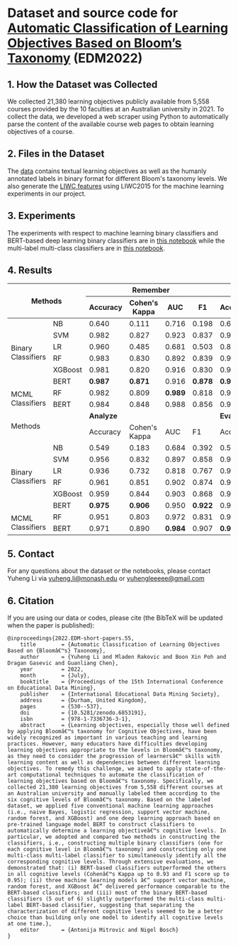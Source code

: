 # Dataset and source code for [Automatic Classification of Learning Objectives Based on Bloom’s Taxonomy](./Classification_of_Learning_Objectives_preprint.pdf) (EDM2022)

## 1. How the Dataset was Collected
We collected 21,380 learning objectives publicly available from 5,558 courses provided by the 10 faculties at an Australian university in 2021. To collect the data, we developed a web scraper using Python to automatically parse the content of the available course web pages to obtain learning objectives of a course. 


## 2. Files in the Dataset
The [data](./data/sample_full.csv) contains textual learning objectives as well as the humanly annotated labels in binary format for different Bloom's taxonomy levels. We also generate the [LIWC features](<./data/LIWC2015 Results (Learning_outcome.csv).csv>) using LIWC2015 for the machine learning experiments in our project.


## 3. Experiments
The experiments with respect to machine learning binary classifiers and BERT-based deep learning binary classifiers are in [this notebook](<./EDM2022 CLO.ipynb>) while the multi-label multi-class classifiers are in [this notebook](<./Multi-Label.ipynb>).


## 4. Results
<table class="tg">
<thead>
  <tr>
    <th class="tg-0lax" colspan="2" rowspan="2">Methods</th>
    <th class="tg-0lax" colspan="4"><span style="font-weight:bold">Remember</span></th>
    <th class="tg-0lax" colspan="4"><span style="font-weight:bold">Understand</span></th>
    <th class="tg-0lax" colspan="4"><span style="font-weight:bold">Apply</span></th>
  </tr>
  <tr>
    <th class="tg-0lax">Accuracy</th>
    <th class="tg-0lax">Cohen's Kappa</th>
    <th class="tg-0lax">AUC</th>
    <th class="tg-0lax">F1</th>
    <th class="tg-0lax">Accuracy</th>
    <th class="tg-0lax">Cohen's Kappa</th>
    <th class="tg-0lax">AUC</th>
    <th class="tg-0lax">F1</th>
    <th class="tg-0lax">Accuracy</th>
    <th class="tg-0lax">Cohen's Kappa</th>
    <th class="tg-0lax">AUC</th>
    <th class="tg-0lax">F1</th>
  </tr>
</thead>
<tbody>
  <tr>
    <td class="tg-0lax" rowspan="6">Binary<br>Classifiers</td>
    <td class="tg-0lax">NB</td>
    <td class="tg-0lax">0.640</td>
    <td class="tg-0lax">0.111</td>
    <td class="tg-0lax">0.716</td>
    <td class="tg-0lax">0.198</td>
    <td class="tg-0lax">0.642</td>
    <td class="tg-0lax">0.327</td>
    <td class="tg-0lax">0.716</td>
    <td class="tg-0lax">0.581</td>
    <td class="tg-0lax">0.778</td>
    <td class="tg-0lax">0.507</td>
    <td class="tg-0lax">0.781</td>
    <td class="tg-0lax">0.668</td>
  </tr>
  <tr>
    <td class="tg-0lax">SVM</td>
    <td class="tg-0lax">0.982</td>
    <td class="tg-0lax">0.827</td>
    <td class="tg-0lax">0.923</td>
    <td class="tg-0lax">0.837</td>
    <td class="tg-0lax">0.922</td>
    <td class="tg-0lax">0.801</td>
    <td class="tg-0lax">0.891</td>
    <td class="tg-0lax">0.855</td>
    <td class="tg-0lax">0.923</td>
    <td class="tg-0lax">0.805</td>
    <td class="tg-0lax">0.890</td>
    <td class="tg-0lax">0.858</td>
  </tr>
  <tr>
    <td class="tg-0lax">LR</td>
    <td class="tg-0lax">0.960</td>
    <td class="tg-0lax">0.485</td>
    <td class="tg-0lax">0.681</td>
    <td class="tg-0lax">0.503</td>
    <td class="tg-0lax">0.891</td>
    <td class="tg-0lax">0.714</td>
    <td class="tg-0lax">0.839</td>
    <td class="tg-0lax">0.787</td>
    <td class="tg-0lax">0.896</td>
    <td class="tg-0lax">0.726</td>
    <td class="tg-0lax">0.837</td>
    <td class="tg-0lax">0.793</td>
  </tr>
  <tr>
    <td class="tg-0lax">RF</td>
    <td class="tg-0lax">0.983</td>
    <td class="tg-0lax">0.830</td>
    <td class="tg-0lax">0.892</td>
    <td class="tg-0lax">0.839</td>
    <td class="tg-0lax">0.920</td>
    <td class="tg-0lax">0.793</td>
    <td class="tg-0lax">0.880</td>
    <td class="tg-0lax">0.847</td>
    <td class="tg-0lax">0.936</td>
    <td class="tg-0lax">0.837</td>
    <td class="tg-0lax">0.904</td>
    <td class="tg-0lax">0.881</td>
  </tr>
  <tr>
    <td class="tg-0lax">XGBoost</td>
    <td class="tg-0lax">0.981</td>
    <td class="tg-0lax">0.820</td>
    <td class="tg-0lax">0.916</td>
    <td class="tg-0lax">0.830</td>
    <td class="tg-0lax">0.928</td>
    <td class="tg-0lax">0.818</td>
    <td class="tg-0lax">0.900</td>
    <td class="tg-0lax">0.867</td>
    <td class="tg-0lax">0.938</td>
    <td class="tg-0lax">0.844</td>
    <td class="tg-0lax">0.914</td>
    <td class="tg-0lax">0.887</td>
  </tr>
  <tr>
    <td class="tg-0lax">BERT</td>
    <td class="tg-0lax"><span style="font-weight:bold">0.987</span></td>
    <td class="tg-0lax"><span style="font-weight:bold">0.871</span></td>
    <td class="tg-0lax">0.916</td>
    <td class="tg-0lax"><span style="font-weight:bold">0.878</span></td>
    <td class="tg-0lax"><span style="font-weight:bold">0.971</span></td>
    <td class="tg-0lax"><span style="font-weight:bold">0.926</span></td>
    <td class="tg-0lax">0.959</td>
    <td class="tg-0lax"><span style="font-weight:bold">0.947</span></td>
    <td class="tg-0lax"><span style="font-weight:bold">0.961</span></td>
    <td class="tg-0lax"><span style="font-weight:bold">0.904</span></td>
    <td class="tg-0lax">0.951</td>
    <td class="tg-0lax"><span style="font-weight:bold">0.931</span></td>
  </tr>
  <tr>
    <td class="tg-0lax" rowspan="2">MCML<br>Classifiers</td>
    <td class="tg-0lax">RF</td>
    <td class="tg-0lax">0.982</td>
    <td class="tg-0lax">0.809</td>
    <td class="tg-0lax"><span style="font-weight:bold">0.989</span></td>
    <td class="tg-0lax">0.818</td>
    <td class="tg-0lax">0.927</td>
    <td class="tg-0lax">0.811</td>
    <td class="tg-0lax">0.970</td>
    <td class="tg-0lax">0.860</td>
    <td class="tg-0lax">0.921</td>
    <td class="tg-0lax">0.794</td>
    <td class="tg-0lax">0.970</td>
    <td class="tg-0lax">0.847</td>
  </tr>
  <tr>
    <td class="tg-0lax">BERT</td>
    <td class="tg-0lax">0.984</td>
    <td class="tg-0lax">0.848</td>
    <td class="tg-0lax">0.988</td>
    <td class="tg-0lax">0.856</td>
    <td class="tg-0lax">0.955</td>
    <td class="tg-0lax">0.889</td>
    <td class="tg-0lax"><span style="font-weight:bold">0.982</span></td>
    <td class="tg-0lax">0.920</td>
    <td class="tg-0lax">0.951</td>
    <td class="tg-0lax">0.877</td>
    <td class="tg-0lax"><span style="font-weight:bold">0.976</span></td>
    <td class="tg-0lax">0.912</td>
  </tr>
  <tr>
    <td class="tg-0lax" colspan="2" rowspan="2">Methods</td>
    <td class="tg-0lax" colspan="4"><span style="font-weight:bold">Analyze</span></td>
    <td class="tg-0lax" colspan="4"><span style="font-weight:bold">Evaluate</span></td>
    <td class="tg-0lax" colspan="4"><span style="font-weight:bold">Create</span></td>
  </tr>
  <tr>
    <td class="tg-0lax">Accuracy</td>
    <td class="tg-0lax">Cohen's Kappa</td>
    <td class="tg-0lax">AUC</td>
    <td class="tg-0lax">F1</td>
    <td class="tg-0lax">Accuracy</td>
    <td class="tg-0lax">Cohen's Kappa</td>
    <td class="tg-0lax">AUC</td>
    <td class="tg-0lax">F1</td>
    <td class="tg-0lax">Accuracy</td>
    <td class="tg-0lax">Cohen's Kappa</td>
    <td class="tg-0lax">AUC</td>
    <td class="tg-0lax">F1</td>
  </tr>
  <tr>
    <td class="tg-0lax" rowspan="6">Binary<br>Classifiers</td>
    <td class="tg-0lax">NB</td>
    <td class="tg-0lax">0.549</td>
    <td class="tg-0lax">0.183</td>
    <td class="tg-0lax">0.684</td>
    <td class="tg-0lax">0.392</td>
    <td class="tg-0lax">0.596</td>
    <td class="tg-0lax">0.234</td>
    <td class="tg-0lax">0.703</td>
    <td class="tg-0lax">0.447</td>
    <td class="tg-0lax">0.676</td>
    <td class="tg-0lax">0.300</td>
    <td class="tg-0lax">0.743</td>
    <td class="tg-0lax">0.474</td>
  </tr>
  <tr>
    <td class="tg-0lax">SVM</td>
    <td class="tg-0lax">0.956</td>
    <td class="tg-0lax">0.832</td>
    <td class="tg-0lax">0.897</td>
    <td class="tg-0lax">0.858</td>
    <td class="tg-0lax">0.959</td>
    <td class="tg-0lax">0.861</td>
    <td class="tg-0lax">0.922</td>
    <td class="tg-0lax">0.886</td>
    <td class="tg-0lax">0.942</td>
    <td class="tg-0lax">0.791</td>
    <td class="tg-0lax">0.880</td>
    <td class="tg-0lax">0.825</td>
  </tr>
  <tr>
    <td class="tg-0lax">LR</td>
    <td class="tg-0lax">0.936</td>
    <td class="tg-0lax">0.732</td>
    <td class="tg-0lax">0.818</td>
    <td class="tg-0lax">0.767</td>
    <td class="tg-0lax">0.920</td>
    <td class="tg-0lax">0.694</td>
    <td class="tg-0lax">0.799</td>
    <td class="tg-0lax">0.739</td>
    <td class="tg-0lax">0.902</td>
    <td class="tg-0lax">0.604</td>
    <td class="tg-0lax">0.762</td>
    <td class="tg-0lax">0.659</td>
  </tr>
  <tr>
    <td class="tg-0lax">RF</td>
    <td class="tg-0lax">0.961</td>
    <td class="tg-0lax">0.851</td>
    <td class="tg-0lax">0.902</td>
    <td class="tg-0lax">0.874</td>
    <td class="tg-0lax">0.967</td>
    <td class="tg-0lax">0.887</td>
    <td class="tg-0lax">0.932</td>
    <td class="tg-0lax">0.907</td>
    <td class="tg-0lax">0.943</td>
    <td class="tg-0lax">0.792</td>
    <td class="tg-0lax">0.877</td>
    <td class="tg-0lax">0.826</td>
  </tr>
  <tr>
    <td class="tg-0lax">XGBoost</td>
    <td class="tg-0lax">0.959</td>
    <td class="tg-0lax">0.844</td>
    <td class="tg-0lax">0.903</td>
    <td class="tg-0lax">0.868</td>
    <td class="tg-0lax">0.964</td>
    <td class="tg-0lax">0.878</td>
    <td class="tg-0lax">0.924</td>
    <td class="tg-0lax">0.900</td>
    <td class="tg-0lax">0.944</td>
    <td class="tg-0lax">0.796</td>
    <td class="tg-0lax">0.882</td>
    <td class="tg-0lax">0.829</td>
  </tr>
  <tr>
    <td class="tg-0lax">BERT</td>
    <td class="tg-0lax"><span style="font-weight:bold">0.975</span></td>
    <td class="tg-0lax"><span style="font-weight:bold">0.906</span></td>
    <td class="tg-0lax">0.950</td>
    <td class="tg-0lax"><span style="font-weight:bold">0.922</span></td>
    <td class="tg-0lax">0.974</td>
    <td class="tg-0lax">0.913</td>
    <td class="tg-0lax">0.954</td>
    <td class="tg-0lax">0.929</td>
    <td class="tg-0lax"><span style="font-weight:bold">0.962</span></td>
    <td class="tg-0lax"><span style="font-weight:bold">0.866</span></td>
    <td class="tg-0lax">0.924</td>
    <td class="tg-0lax"><span style="font-weight:bold">0.888</span></td>
  </tr>
  <tr>
    <td class="tg-0lax" rowspan="2">MCML<br>Classifiers</td>
    <td class="tg-0lax">RF</td>
    <td class="tg-0lax">0.951</td>
    <td class="tg-0lax">0.803</td>
    <td class="tg-0lax">0.972</td>
    <td class="tg-0lax">0.831</td>
    <td class="tg-0lax">0.950</td>
    <td class="tg-0lax">0.822</td>
    <td class="tg-0lax">0.981</td>
    <td class="tg-0lax">0.852</td>
    <td class="tg-0lax">0.928</td>
    <td class="tg-0lax">0.715</td>
    <td class="tg-0lax">0.964</td>
    <td class="tg-0lax">0.755</td>
  </tr>
  <tr>
    <td class="tg-0lax">BERT</td>
    <td class="tg-0lax">0.971</td>
    <td class="tg-0lax">0.890</td>
    <td class="tg-0lax"><span style="font-weight:bold">0.984</span></td>
    <td class="tg-0lax">0.907</td>
    <td class="tg-0lax"><span style="font-weight:bold">0.974</span></td>
    <td class="tg-0lax"><span style="font-weight:bold">0.914</span></td>
    <td class="tg-0lax"><span style="font-weight:bold">0.989</span></td>
    <td class="tg-0lax"><span style="font-weight:bold">0.930</span></td>
    <td class="tg-0lax">0.958</td>
    <td class="tg-0lax">0.846</td>
    <td class="tg-0lax"><span style="font-weight:bold">0.971</span></td>
    <td class="tg-0lax">0.872</td>
  </tr>
</tbody>
</table>

## 5. Contact
For any questions about the dataset or the notebooks, please contact Yuheng Li via yuheng.li@monash.edu or yuhengleeeee@gmail.com

## 6. Citation
If you are using our data or codes, please cite (the BibTeX will be updated when the paper is published):
```
@inproceedings{2022.EDM-short-papers.55,
	title        = {Automatic Classification of Learning Objectives Based on {Bloomâ€™s} Taxonomy},
	author       = {Yuheng Li and Mladen Rakovic and Boon Xin Poh and Dragan Gasevic and Guanliang Chen},
	year         = 2022,
	month        = {July},
	booktitle    = {Proceedings of the 15th International Conference on Educational Data Mining},
	publisher    = {International Educational Data Mining Society},
	address      = {Durham, United Kingdom},
	pages        = {530--537},
	doi          = {10.5281/zenodo.6853191},
	isbn         = {978-1-7336736-3-1},
	abstract     = {Learning objectives, especially those well defined by applying Bloomâ€™s taxonomy for Cognitive Objectives, have been widely recognized as important in various teaching and learning practices. However, many educators have difficulties developing learning objectives appropriate to the levels in Bloomâ€™s taxonomy, as they need to consider the progression of learnersâ€™ skills with learning content as well as dependencies between different learning objectives. To remedy this challenge, we aimed to apply state-of-the-art computational techniques to automate the classification of learning objectives based on Bloomâ€™s taxonomy. Specifically, we collected 21,380 learning objectives from 5,558 different courses at an Australian university and manually labeled them according to the six cognitive levels of Bloomâ€™s taxonomy. Based on the labeled dataset, we applied five conventional machine learning approaches (i.e., naive Bayes, logistic regression, support vector machine, random forest, and XGBoost) and one deep learning approach based on pre-trained language model BERT to construct classifiers to automatically determine a learning objectiveâ€™s cognitive levels. In particular, we adopted and compared two methods in constructing the classifiers, i.e., constructing multiple binary classifiers (one for each cognitive level in Bloomâ€™s taxonomy) and constructing only one multi-class multi-label classifier to simultaneously identify all the corresponding cognitive levels. Through extensive evaluations, we demonstrated that: (i) BERT-based classifiers outperformed the others in all cognitive levels (Cohenâ€™s Kappa up to 0.93 and F1 score up to 0.95); (ii) three machine learning models â€“ support vector machine, random forest, and XGBoost â€” delivered performance comparable to the BERT-based classifiers; and (iii) most of the binary BERT-based classifiers (5 out of 6) slightly outperformed the multi-class multi-label BERT-based classifier, suggesting that separating the characterization of different cognitive levels seemed to be a better choice than building only one model to identify all cognitive levels at one time.},
	editor       = {Antonija Mitrovic and Nigel Bosch}
}


```
